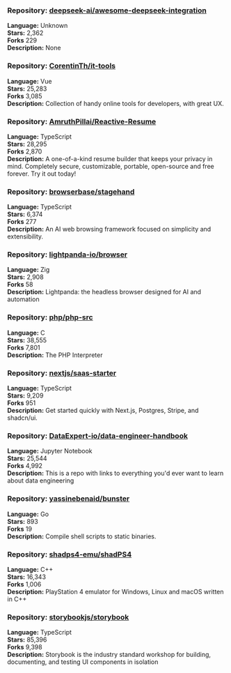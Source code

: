 ### **Repository:** [deepseek-ai/awesome-deepseek-integration](https://github.com/deepseek-ai/awesome-deepseek-integration)  

**Language:** Unknown  
**Stars:** 2,362  
**Forks** 229  
**Description:** None  

### **Repository:** [CorentinTh/it-tools](https://github.com/CorentinTh/it-tools)  

**Language:** Vue  
**Stars:** 25,283  
**Forks** 3,085  
**Description:** Collection of handy online tools for developers, with great UX.  

### **Repository:** [AmruthPillai/Reactive-Resume](https://github.com/AmruthPillai/Reactive-Resume)  

**Language:** TypeScript  
**Stars:** 28,295  
**Forks** 2,870  
**Description:** A one-of-a-kind resume builder that keeps your privacy in mind. Completely secure, customizable, portable, open-source and free forever. Try it out today!  

### **Repository:** [browserbase/stagehand](https://github.com/browserbase/stagehand)  

**Language:** TypeScript  
**Stars:** 6,374  
**Forks** 277  
**Description:** An AI web browsing framework focused on simplicity and extensibility.  

### **Repository:** [lightpanda-io/browser](https://github.com/lightpanda-io/browser)  

**Language:** Zig  
**Stars:** 2,908  
**Forks** 58  
**Description:** Lightpanda: the headless browser designed for AI and automation  

### **Repository:** [php/php-src](https://github.com/php/php-src)  

**Language:** C  
**Stars:** 38,555  
**Forks** 7,801  
**Description:** The PHP Interpreter  

### **Repository:** [nextjs/saas-starter](https://github.com/nextjs/saas-starter)  

**Language:** TypeScript  
**Stars:** 9,209  
**Forks** 951  
**Description:** Get started quickly with Next.js, Postgres, Stripe, and shadcn/ui.  

### **Repository:** [DataExpert-io/data-engineer-handbook](https://github.com/DataExpert-io/data-engineer-handbook)  

**Language:** Jupyter Notebook  
**Stars:** 25,544  
**Forks** 4,992  
**Description:** This is a repo with links to everything you'd ever want to learn about data engineering  

### **Repository:** [yassinebenaid/bunster](https://github.com/yassinebenaid/bunster)  

**Language:** Go  
**Stars:** 893  
**Forks** 19  
**Description:** Compile shell scripts to static binaries.  

### **Repository:** [shadps4-emu/shadPS4](https://github.com/shadps4-emu/shadPS4)  

**Language:** C++  
**Stars:** 16,343  
**Forks** 1,006  
**Description:** PlayStation 4 emulator for Windows, Linux and macOS written in C++  

### **Repository:** [storybookjs/storybook](https://github.com/storybookjs/storybook)  

**Language:** TypeScript  
**Stars:** 85,396  
**Forks** 9,398  
**Description:** Storybook is the industry standard workshop for building, documenting, and testing UI components in isolation  

